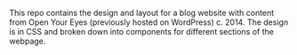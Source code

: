 This repo contains the design and layout for a blog website with content from Open Your Eyes (previously hosted on WordPress) c. 2014. The design is in CSS and broken down into components for different sections of the webpage.